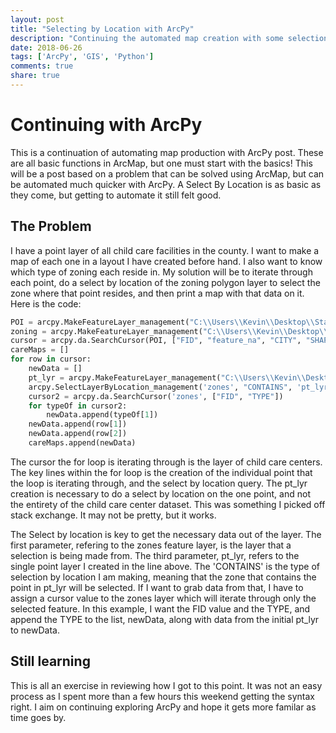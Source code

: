 ```yaml
---
layout: post
title: "Selecting by Location with ArcPy"
description: "Continuing the automated map creation with some selections by location"
date: 2018-06-26
tags: ['ArcPy', 'GIS', 'Python']
comments: true
share: true
---
```


# Continuing with ArcPy

This is a continuation of automating map production with ArcPy post. These are all basic functions in ArcMap, but one must start with the basics! This will be a post based on a problem that can be solved using ArcMap, but can be automated much quicker with ArcPy. A Select By Location is as basic as they come, but getting to automate it still felt good.

## The Problem

I have a point layer of all child care facilities in the county. I want to make a map of each one in a layout I have created before hand. I also want to know which type of zoning each reside in. My solution will be to iterate through each point, do a select by location of the zoning polygon layer to select the zone where that point resides, and then print a map with that data on it. Here is the code:

```python
POI = arcpy.MakeFeatureLayer_management("C:\\Users\\Kevin\\Desktop\\StateProjects\\arcgisProFiles\\AA_POI.shp", "POI",  "\"CATEGORY\" LIKE '%CHILD%'")
zoning = arcpy.MakeFeatureLayer_management("C:\\Users\\Kevin\\Desktop\\StateProjects\\arcgisProFiles\\aaco_zoning_adopted.shp", "zones")
cursor = arcpy.da.SearchCursor(POI, ["FID", "feature_na", "CITY", "SHAPE@"])
careMaps = []
for row in cursor:
    newData = []
    pt_lyr = arcpy.MakeFeatureLayer_management("C:\\Users\\Kevin\\Desktop\\StateProjects\\arcgisProFiles\\AA_POI.shp", "pt_lyr",  "\"FID\"={}".format(str(row[0])))
    arcpy.SelectLayerByLocation_management('zones', "CONTAINS", 'pt_lyr', "", "NEW_SELECTION")
    cursor2 = arcpy.da.SearchCursor('zones', ["FID", "TYPE"])
    for typeOf in cursor2:
        newData.append(typeOf[1])
    newData.append(row[1])
    newData.append(row[2])
    careMaps.append(newData)
```

The cursor the for loop is iterating through is the layer of child care centers. The key lines within the for loop is the creation of the individual point that the loop is iterating through, and the select by location query.  The pt_lyr creation is necessary to do a select by location on the one point, and not the entirety of the child care center dataset. This was something I picked off stack exchange. It may not be pretty, but it works. 

The Select by location is key to get the necessary data out of the layer. The first parameter, refering to the zones feature layer, is the layer that a selection is being made from. The third parameter, pt_lyr, refers to the single point layer I created in the line above. The 'CONTAINS' is the type of selection by location I am making, meaning that the zone that contains the point in pt_lyr will be selected. If I want to grab data from that, I have to assign a cursor value to the zones layer which will iterate through only the selected feature. In this example, I want the FID value and the TYPE, and append the TYPE to the list, newData, along with data from the initial pt_lyr to newData.

## Still learning

This is all an exercise in reviewing how I got to this point. It was not an easy process as I spent more than a few hours this weekend getting the syntax right. I aim on continuing exploring ArcPy and hope it gets more familar as time goes by.